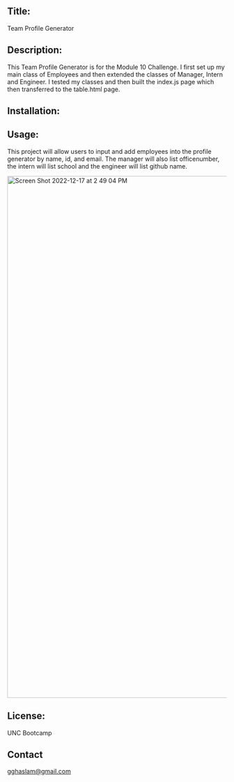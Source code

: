 ## Title: 
Team Profile Generator

## Description:
This Team Profile Generator is for the Module 10 Challenge. I first set up my main class of Employees and then extended the classes of Manager, Intern and Engineer. I tested my classes and then built the index.js page which then transferred to the table.html page. 

## Installation:


## Usage:
This project will allow users to input and add employees into the profile generator by name, id, and email. The manager will also list officenumber, the intern will list school and the engineer will list github name.

<img width="1199" alt="Screen Shot 2022-12-17 at 2 49 04 PM" src="https://user-images.githubusercontent.com/112979481/208263849-0bc43bbb-f2ff-47be-b427-f8407080e157.png">


## License:
UNC Bootcamp

## Contact
gghaslam@gmail.com


